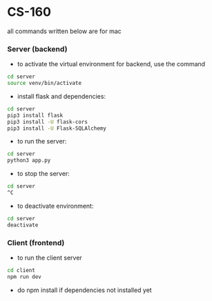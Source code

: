 # CS-160

all commands written below are for mac

### Server (backend)

- to activate the virtual environment for backend, use the command

```bash
cd server
source venv/bin/activate
```

- install flask and dependencies:

```bash
cd server
pip3 install flask
pip3 install -U flask-cors
pip3 install -U Flask-SQLAlchemy

```

- to run the server:

```bash
cd server
python3 app.py
```

- to stop the server:

```bash
cd server
^C
```

- to deactivate environment:
```bash
cd server
deactivate
```

### Client (frontend)

- to run the client server

```bash
cd client
npm run dev
```
- do npm install if dependencies not installed yet

